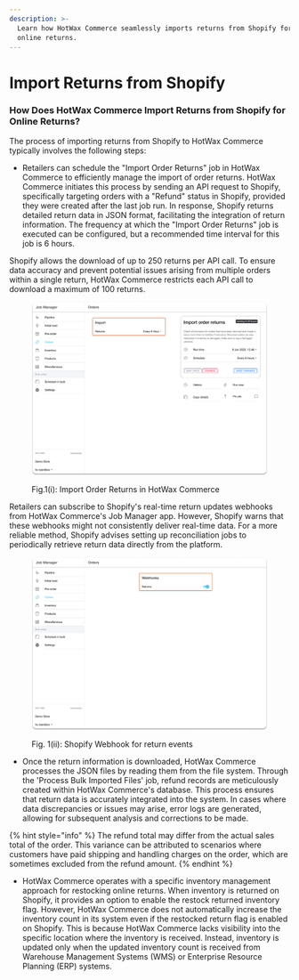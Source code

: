 ```yaml
---
description: >-
  Learn how HotWax Commerce seamlessly imports returns from Shopify for
  online returns.
---
```


# Import Returns from Shopify

### How Does HotWax Commerce Import Returns from Shopify for Online Returns?

The process of importing returns from Shopify to HotWax Commerce typically involves the following steps:

* Retailers can schedule the "Import Order Returns" job in HotWax Commerce to efficiently manage the import of order returns. HotWax Commerce initiates this process by sending an API request to Shopify, specifically targeting orders with a "Refund" status in Shopify, provided they were created after the last job run. In response, Shopify returns detailed return data in JSON format, facilitating the integration of return information. The frequency at which the "Import Order Returns" job is executed can be configured, but a recommended time interval for this job is 6 hours.

Shopify allows the download of up to 250 returns per API call. To ensure data accuracy and prevent potential issues arising from multiple orders within a single return, HotWax Commerce restricts each API call to download a maximum of 100 returns.

<figure><img src="../../.gitbook/assets/35.png" alt=""><figcaption><p>Fig.1(i): Import Order Returns in HotWax Commerce</p></figcaption></figure>

Retailers can subscribe to Shopify's real-time return updates webhooks from HotWax Commerce's Job Manager app. However, Shopify warns that these webhooks might not consistently deliver real-time data. For a more reliable method, Shopify advises setting up reconciliation jobs to periodically retrieve return data directly from the platform.

<figure><img src="../../.gitbook/assets/36.png" alt=""><figcaption><p>Fig. 1(ii): Shopify Webhook for return events</p></figcaption></figure>

* Once the return information is downloaded, HotWax Commerce processes the JSON files by reading them from the file system. Through the 'Process Bulk Imported Files' job, refund records are meticulously created within HotWax Commerce's database. This process ensures that return data is accurately integrated into the system. In cases where data discrepancies or issues may arise, error logs are generated, allowing for subsequent analysis and corrections to be made.

{% hint style="info" %}
The refund total may differ from the actual sales total of the order. This variance can be attributed to scenarios where customers have paid shipping and handling charges on the order, which are sometimes excluded from the refund amount.
{% endhint %}

* HotWax Commerce operates with a specific inventory management approach for restocking online returns. When inventory is returned on Shopify, it provides an option to enable the restock returned inventory flag. However, HotWax Commerce does not automatically increase the inventory count in its system even if the restocked return flag is enabled on Shopify. This is because HotWax Commerce lacks visibility into the specific location where the inventory is received. Instead, inventory is updated only when the updated inventory count is received from Warehouse Management Systems (WMS) or Enterprise Resource Planning (ERP) systems.
